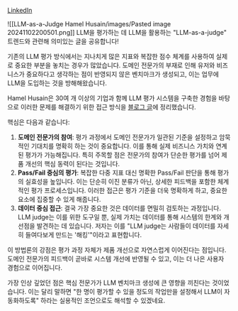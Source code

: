 [LinkedIn](https://www.linkedin.com/posts/byeongheon-lee-2b83aa222_llm%EC%9D%84-%ED%8F%89%EA%B0%80%ED%95%98%EB%8A%94-%EB%8D%B0-llm%EC%9D%84-%ED%99%9C%EC%9A%A9%ED%95%98%EB%8A%94-llm-as-a-judge-%ED%8A%B8%EB%A0%8C%EB%93%9C%EC%99%80-activity-7258525798356148225-qxj4?utm_source=share&utm_medium=member_desktop&rcm=ACoAADfxcywBkH2Mi2-YPZm7jSZERa3dQ2_DDEY)

![[LLM-as-a-Judge Hamel Husain/images/Pasted image 20241102200501.png]]
LLM을 평가하는 데 LLM을 활용하는 "LLM-as-a-judge" 트렌드와 관련해 의미있는 글을 공유합니다!

기존의 LLM 평가 방식에서는 지나치게 많은 지표와 복잡한 점수 체계를 사용하여 실제로 중요한 부분을 놓치는 경우가 많았습니다. 도메인 전문가의 부재로 인해 유저와 비즈니스가 중요하다고 생각하는 점이 반영되지 않은 벤치마크가 생성되고, 이는 업무에 LLM을 도입하는 것을 방해해왔습니다.

Hamel Husain은 30여 개 이상의 기업과 함께 LLM 평가 시스템을 구축한 경험을 바탕으로 이러한 문제를 해결하기 위한 접근 방식을 [블로그 글](https://hamel.dev/blog/posts/llm-judge/index.html)에 정리했습니다.

핵심은 다음과 같습니다:

1. **도메인 전문가의 참여**: 평가 과정에서 도메인 전문가가 일관된 기준을 설정하고 암묵적인 기대치를 명확히 하는 것이 중요합니다. 이를 통해 실제 비즈니스 가치와 연계된 평가가 가능해집니다. 특히 주목할 점은 전문가의 참여가 단순한 평가를 넘어 제품 개선의 핵심 동력이 된다는 것입니다.
2. **Pass/Fail 중심의 평가**: 복잡한 다중 지표 대신 명확한 Pass/Fail 판단을 통해 평가의 실효성을 높입니다. 이는 단순히 이진 분류가 아닌, 상세한 피드백을 포함한 체계적인 평가 프로세스입니다. 이러한 접근은 평가 기준을 더욱 명확하게 하고, 중요한 요소에 집중할 수 있게 해줍니다.
3. **데이터 중심 접근**: 결국 가장 중요한 것은 데이터를 면밀히 검토하는 과정입니다. LLM judge는 이를 위한 도구일 뿐, 실제 가치는 데이터를 통해 시스템의 한계와 개선점을 발견하는 데 있습니다. 저자는 이를 "LLM judge는 사람들이 데이터를 자세히 들여다보게 만드는 '해킹'"이라고 표현합니다.

이 방법론의 강점은 평가 과정 자체가 제품 개선으로 자연스럽게 이어진다는 점입니다. 도메인 전문가의 피드백이 곧바로 시스템 개선에 반영될 수 있고, 이는 더 나은 사용자 경험으로 이어집니다.

가장 인상 깊었던 점은 핵심 전문가가 LLM 벤치마크 생성에 큰 영향을 끼친다는 것이었습니다. 이는 달리 말하면 "한 명이 평가할 수 있을 정도의 작업만을 설정해서 LLM이 자동화하도록" 하라는 실용적인 조언으로도 해석할 수 있겠네요.
